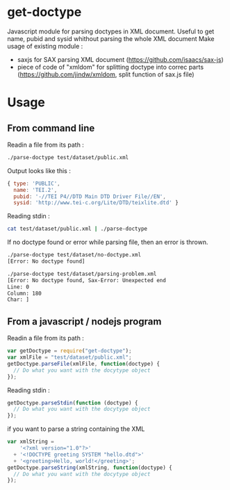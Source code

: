 get-doctype
===========

Javascript module for parsing doctypes in XML document.
Useful to get name, pubid and sysid whithout parsing the whole XML document
Make usage of existing module :
  - saxjs for SAX parsing XML document (https://github.com/isaacs/sax-js)
  - piece of code of "xmldom" for splitting doctype into correc parts (https://github.com/jindw/xmldom, split function of sax.js file)


# Usage
## From command line

Readin a file from its path :
```bash
./parse-doctype test/dataset/public.xml 
```
Output looks like this :
```javascript
{ type: 'PUBLIC',
  name: 'TEI.2',
  pubid: '-//TEI P4//DTD Main DTD Driver File//EN',
  sysid: 'http://www.tei-c.org/Lite/DTD/teixlite.dtd' }
```

Reading stdin :

```bash
cat test/dataset/public.xml | ./parse-doctype
```

If no doctype found or error while parsing file, then an error is thrown.

```bash
./parse-doctype test/dataset/no-doctype.xml
[Error: No doctype found]

./parse-doctype test/dataset/parsing-problem.xml 
[Error: No doctype found, Sax-Error: Unexpected end
Line: 0
Column: 180
Char: ]
```

## From a javascript / nodejs program

Readin a file from its path :

```javascript
var getDoctype = require("get-doctype");
var xmlFile = "test/dataset/public.xml";
getDoctype.parseFile(xmlFile, function(doctype) {
  // Do what you want with the docytype object
});
```

Reading stdin :
```javascript
getDoctype.parseStdin(function (doctype) {
  // Do what you want with the docytype object
});
```

if you want to parse a string containing the XML

```javascript
var xmlString =
    '<?xml version="1.0"?>'
  + '<!DOCTYPE greeting SYSTEM "hello.dtd">'
  + '<greeting>Hello, world!</greeting>';
getDoctype.parseString(xmlString, function(doctype) {
  // Do what you want with the docytype object
});
```
